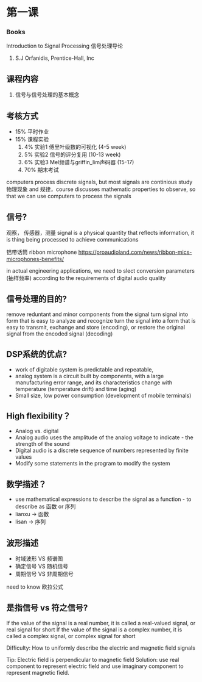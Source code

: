 # 第一课
### Books
Introduction to Signal Processing 信号处理导论
1. S.J Orfanidis, Prentice-Hall, Inc

## 课程内容
1. 信号与信号处理的基本概念


## 考核方式
- 15% 平时作业
- 15% 课程实验
    1. 4% 实验1 傅里叶级数的可视化 (4-5 week)
    2. 5% 实验2 信号的评分复用 (10-13 week)
    3. 6% 实验3 Mel频谱与griffin_lim声码器 (15-17)
    4. 70% 期末考试 

computers process discrete signals, but most signals are continious 
study 物理现象 and 规律，course discusses mathematic properties to observe, so that we can use computers to process the signals

## 信号? 
观察， 传感器，测量
signal is a physical quantity that reflects information, it is thing being processed to achieve communications

铝带话筒 ribbon microphone https://proaudioland.com/news/ribbon-mics-microphones-benefits/

in actual engineering applications, we need to slect conversion parameters (抽样频率) according to the requirements of digital audio quality

## 信号处理的目的?
remove reduntant and minor components from the signal
turn signal into form that is easy to analyze and recognize
turn the signal into a form that is easy to transmit, exchange and store (encoding), or restore the original signal from the encoded signal (decoding)

## DSP系统的优点?
- work of digitable system is predictable and repeatable, 
- analog system is a circuit built by components, with a large manufacturing error range, and its characteristics change with temperature (temperature drift) and time (aging)
- Small size, low power consumption (development of mobile terminals)

## High flexibility？
- Analog vs. digital
- Analog audio uses the amplitude of the analog voltage to indicate - the strength of the sound
- Digital audio is a discrete sequence of numbers represented by finite values
- Modify some statements in the program to modify the system

## 数学描述？
- use mathematical expressions to describe the signal as a function - to describe as 函数 or 序列
- lianxu -> 函数
- lisan -> 序列

## 波形描述
- 时域波形 VS 频谱图
- 确定信号 VS 随机信号
- 周期信号 VS 非周期信号

need to know 欧拉公式 

## 是指信号 vs 符之信号?
If the value of the signal is a real number, it is called a real-valued signal, or real signal for short
If the value of the signal is a complex number, it is called a complex signal, or complex signal for short

Difficulty: How to uniformly describe the electric and magnetic field signals

Tip: Electric field is perpendicular to magnetic field
Solution: use real component to represent electric field and use imaginary component to represent magnetic field.

 
